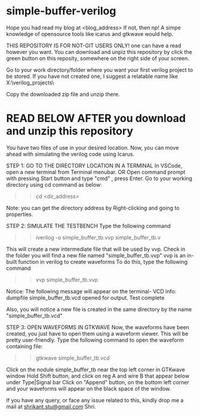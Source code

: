 # simple-buffer-verilog
Hope you had read my blog at <blog_address>
If not, then np! A simpe knowledge of opensource tools like icarus and gtkwave would help.

THIS REPOSITORY IS FOR NOT-GIT USERS ONLY!
one can have a read however you want.
You can download and unpiz this repository by click the green button on this reposity, somewhere on the right side of your screen.

Go to your work directory/folder where you want your first verilog project to be stored.
If you have not created one, I suggest a relatable name like X:\verilog_projects\

Copy the downloaded zip file and unzip there.

# READ BELOW AFTER you download and unzip this repository

You have two files of use in your desired location.
Now, you can move ahead with simulating the verilog code using Icarus.

STEP 1: GO TO THE DIRECTORY LOCATION IN A TERMINAL
In VSCode, open a new terminal from Terminal menubar.
OR Open command prompt with pressing Start button and type "cmd" , press Enter.
Go to your working directory using cd command as below:
>> cd <dir_address>

Note: you can get the directory address by Right-clicking and going to properties.

STEP 2: SIMULATE THE TESTBENCH
Type the following command
>> iverilog -o simple_buffer_tb.vvp simple_buffer_tb.v

This will create a new intermediate file that will be used by vvp.
Check in the folder you will find a new file named "simple_buffer_tb.vvp"
vvp is an in-built function in verilog to create waveforms
To do this, type the following command
>> vvp simple_buffer_tb.vvp

Notice: The following message will appear on the terminal-
VCD info: dumpfile simple_buffer_tb.vcd opened for output.
Test complete

Also, you will notice a new file is created in the same directory by the name "simple_buffer_tb.vcd"

STEP 3: OPEN WAVEFORMS IN GTKWAVE
Now, the waveforms have been created, you just have to open them using a waveform viewer.
This will be pretty user-friendly.
Type the following command to open the waveform containing file:
>> gtkwave simple_buffer_tb.vcd

Click on the nodule simple_buffer_tb near the top left corner in GTKwave window
Hold Shift button, and click on reg A and wire B that appear below under Type|Signal bar
Click on "Append" button, on the bottom left corner and your waveforms will appear on the black space of the window.

If you have any query, or face any issue related to this,
kindly drop me a mail at shrikant.stu@gmail.com
Shri.
